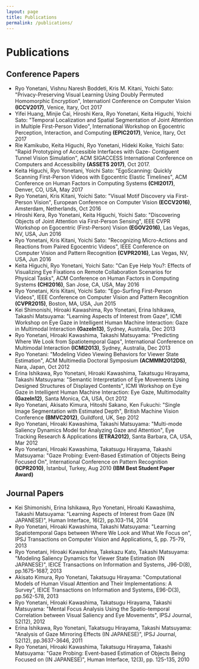 ```yaml
---
layout: page
title: Publications
permalink: /publications/
---
```


# Publications

## Conference Papers

- Ryo Yonetani, Vishnu Naresh Boddeti, Kris M. Kitani, Yoichi Sato: "Privacy-Preserving Visual Learning Using Doubly Permuted Homomorphic Encryption", Internationl Conference on Computer Vision **(ICCV2017)**, Venice, Itary, Oct 2017
- Yifei Huang, Minjie Cai, Hiroshi Kera, Ryo Yonetani, Keita Higuchi, Yoichi Sato: "Temporal Localization and Spatial Segmentation of Joint Attention in Multiple First-Person Video", International Workshop on Egocentric Perception, Interaction, and Computing **(EPIC2017)**, Venice, Itary, Oct 2017
- Rie Kamikubo, Keita Higuchi, Ryo Yonetani, Hideki Koike, Yoichi Sato: "Rapid Prototyping of Accessible Interfaces with Gaze- Contiguent Tunnel Vision Simulation", ACM SIGACCESS International Conference on Computers and Accessibility **(ASSETS 2017)**, Oct 2017.
- Keita Higuchi, Ryo Yonetani, Yoichi Sato: "EgoScanning: Quickly Scanning First-Person Videos with Egocentric Elastic Timelines", ACM Conference on Human Factors in Computing Systems **(CHI2017)**, Denver, CO, USA, May 2017
- Ryo Yonetani, Kris Kitani, Yoichi Sato: "Visual Motif Discovery via First-Person Vision", European Conference on Computer Vision **(ECCV2016)**, Amsterdam, Netherlands, Oct 2016
- Hiroshi Kera, Ryo Yonetani, Keita Higuchi, Yoichi Sato: "Discovering Objects of Joint Attention via First-Person Sensing", IEEE CVPR Workshop on Egocentric (First-Person) Vision **(EGOV2016)**, Las Vegas, NV, USA, Jun 2016
- Ryo Yonetani, Kris Kitani, Yoichi Sato: "Recognizing Micro-Actions and Reactions from Paired Egocentric Videos", IEEE Conference on Computer Vision and Pattern Recognition **(CVPR2016)**, Las Vegas, NV, USA, Jun 2016
- Keita Higuchi, Ryo Yonetani, Yoichi Sato: "Can Eye Help You?: Effects of Visualizing Eye Fixations on Remote Collaboration Scenarios for Physical Tasks", ACM Conference on Human Factors in Computing Systems **(CHI2016)**, San Jose, CA, USA, May 2016
- Ryo Yonetani, Kris Kitani, Yoichi Sato: "Ego-Surfing First-Person Videos", IEEE Conference on Computer Vision and Pattern Recognition **(CVPR2015)**, Boston, MA, USA, Jun 2015
- Kei Shimonishi, Hiroaki Kawashima, Ryo Yonetani, Erina Ishikawa, Takashi Matsuyama: "Learning Aspects of Interest from Gaze", ICMI Workshop on Eye Gaze in Intelligent Human Machine Interaction: Gaze in Multimodal Interaction **(GazeIn13)**, Sydney, Australia, Dec 2013
- Ryo Yonetani, Hiroaki Kawashima, Takashi Matsuyama: "Predicting Where We Look from Spatiotemporal Gaps", International Conference on Multimodal Interaction **(ICMI2013)**, Sydney, Australia, Dec 2013
- Ryo Yonetani: "Modeling Video Viewing Behaviors for Viewer State Estimation", ACM Multimedia Doctoral Symposium **(ACMMM2012DS)**, Nara, Japan, Oct 2012
- Erina Ishikawa, Ryo Yonetani, Hiroaki Kawashima, Takatsugu Hirayama, Takashi Matsuyama: "Semantic Interpretation of Eye Movements Using Designed Structures of Displayed Contents", ICMI Workshop on Eye Gaze in Intelligent Human Machine Interaction: Eye Gaze, Multimodality **(GazeIn12)**, Santa Monica, CA, USA, Oct 2012
- Ryo Yonetani, Akisato Kimura, Hitoshi Sakano, Ken Fukuchi: "Single Image Segmentation with Estimated Depth", British Machine Vision Conference **(BMVC2012)**, Guildford, UK, Sep 2012
- Ryo Yonetani, Hiroaki Kawashima, Takashi Matsuyama: "Multi-mode Saliency Dynamics Model for Analyzing Gaze and Attention", Eye Tracking Research & Applications **(ETRA2012)**, Santa Barbara, CA, USA, Mar 2012
- Ryo Yonetani, Hiroaki Kawashima, Takatsugu Hirayama, Takashi Matsuyama: "Gaze Probing: Event-Based Estimation of Objects Being Focused On", International Conference on Pattern Recognition **(ICPR2010)**, Istanbul, Turkey, Aug 2010 **(IBM Best Student Paper Award)**


## Journal Papers

- Kei Shimonishi, Erina Ishikawa, Ryo Yonetani, Hiroaki Kawashima, Takashi Matsuyama: "Learning Aspects of Interest from Gaze (IN JAPANESE)", Human Interface, 16(2), pp.103-114, 2014
- Ryo Yonetani, Hiroaki Kawashima, Takashi Matsuyama: "Learning Spatiotemporal Gaps between Where We Look and What We Focus on", IPSJ Transactions on Computer Vision and Applications, 5, pp. 75-79, 2013
- Ryo Yonetani, Hiroaki Kawashima, Takekazu Kato, Takashi Matsuyama: "Modeling Saliency Dynamics for Viewer State Estimation (IN JAPANESE)", IEICE Transactions on Information and Systems, J96-D(8), pp.1675-1687, 2013
- Akisato Kimura, Ryo Yonetani, Takatsugu Hirayama: "Computational Models of Human Visual Attention and Their Implementations: A Survey", IEICE Transactions on Information and Systems, E96-D(3), pp.562-578, 2013
- Ryo Yonetani, Hiroaki Kawashima, Takatsugu Hirayama, Takashi Matsuyama: "Mental Focus Analysis Using the Spatio-temporal Correlation between Visual Saliency and Eye Movements", IPSJ Journal, 52(12), 2012
- Erina Ishikawa, Ryo Yonetani, Takatsugu Hirayama, Takashi Matsuyama: "Analysis of Gaze Mirroring Effects (IN JAPANESE)", IPSJ Journal, 52(12), pp.3637-3646, 2011
- Ryo Yonetani, Hiroaki Kawashima, Takatsugu Hirayama, Takashi Matsuyama: "Gaze Probing: Event-based Estimation of Objects Being Focused on (IN JAPANESE)", Human Interface, 12(3), pp. 125-135, 2010
